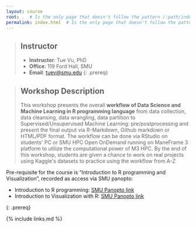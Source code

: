 ```yaml
---
layout: course
root: .  # Is the only page that doesn't follow the pattern /:path/index.html
permalink: index.html  # Is the only page that doesn't follow the pattern /:path/index.html
---
```


> ## Instructor
> - **Instructor**: Tue Vu, PhD
> - **Office**: 119 Ford Hall, SMU
> - **Email**: tuev@smu.edu
{: .prereq}

> ## Workshop Description
> This workshop presents the overall **workflow of Data Science and Machine Learning in R programming language** from data collection, data cleansing, data wrangling, data partition to Supervised/Unsupervised Machine Learning: pre/postprocessing and present the final output via R-Markdown, Github markdown or HTML/PDF format. The workflow can be done via RStudio on students' PC or SMU HPC Open OnDemand running on ManeFrame 3 platform to utilize the computational power of M3 HPC.
> By the end of this workshop, students are given a chance to work on real projects using Kaggle's datasets to practice using the workflow from A-Z

Pre-requisite for the course is “Introduction to R programming and Visualization”, recorded as access via SMU panopto:
- Introduction to R programming: [SMU Panopto link](https://smu.hosted.panopto.com/Panopto/Pages/Viewer.aspx?id=352027d2-e643-4af5-8eaa-aeed01641094)
- Introduction to Visualization with R: [SMU Panopto link](https://smu.hosted.panopto.com/Panopto/Pages/Viewer.aspx?id=de149dec-188f-496b-9064-aeed016423b9)
>
{: .prereq}

{% include links.md %}
